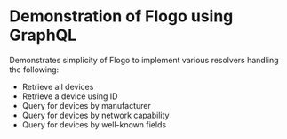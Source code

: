 # Demonstration of Flogo using GraphQL

Demonstrates simplicity of Flogo to implement various resolvers handling the following:

* Retrieve all devices
* Retrieve a device using ID
* Query for devices by manufacturer
* Query for devices by network capability
* Query for devices by well-known fields
